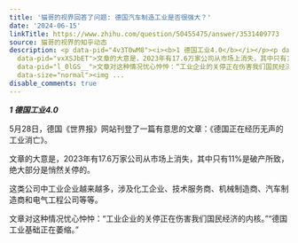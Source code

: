 ```yaml
---
title: '猫哥的视界回答了问题: 德国汽车制造工业是否很强大？'
date: '2024-06-15'
linkTitle: https://www.zhihu.com/question/50455475/answer/3531409773
source: 猫哥的视界的知乎动态
description: <p data-pid="4v3T0wM8"><i><b>1 德国工业4.0</b></i></p><p data-pid="tlQYXmP2">5月28日，德国《世界报》网站刊登了一篇有意思的文章：《德国正在经历无声的工业消亡》。</p><p
  data-pid="vxXSJbET">文章的大意是，2023年有17.6万家公司从市场上消失，其中只有11%是破产所致，绝大部分是悄然关停的。</p><p data-pid="jPaAr2sZ">这类公司中工业企业越来越多，涉及化工企业、技术服务商、机械制造商、汽车制造商和电气工程公司等等。</p><p
  data-pid="l_0lGS__">文章对这种情况忧心忡忡：“工业企业的关停正在伤害我们国民经济的内核。”“德国工业基础正在萎缩。”</p><p class="ztext-empty-paragraph"><br></p><figure
  data-size="normal"><img ...
disable_comments: true
---
```

<p data-pid="4v3T0wM8"><i><b>1 德国工业4.0</b></i></p><p data-pid="tlQYXmP2">5月28日，德国《世界报》网站刊登了一篇有意思的文章：《德国正在经历无声的工业消亡》。</p><p data-pid="vxXSJbET">文章的大意是，2023年有17.6万家公司从市场上消失，其中只有11%是破产所致，绝大部分是悄然关停的。</p><p data-pid="jPaAr2sZ">这类公司中工业企业越来越多，涉及化工企业、技术服务商、机械制造商、汽车制造商和电气工程公司等等。</p><p data-pid="l_0lGS__">文章对这种情况忧心忡忡：“工业企业的关停正在伤害我们国民经济的内核。”“德国工业基础正在萎缩。”</p><p class="ztext-empty-paragraph"><br></p><figure data-size="normal"><img ...